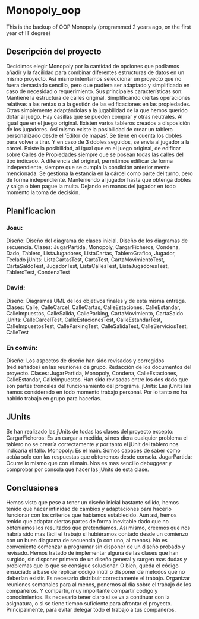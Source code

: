 # Monopoly_oop
This is the backup of OOP Monopoly (programmed 2 years ago, on the first year of IT degree)

## Descripción del proyecto

Decidimos elegir Monopoly por la cantidad de opciones que podíamos añadir y la facilidad para combinar diferentes estructuras de datos en un mismo proyecto. Así mismo intentamos seleccionar un proyecto que no fuera demasiado sencillo, pero que pudiera ser adaptado y simplificado en caso de necesidad o requerimiento. Sus principales características son:
	Mantiene la estructura de calles original. Simplificando ciertas operaciones relativas a las rentas o a la gestión de las edificaciones en las propiedades. Otras simplemente adaptándolas a la jugabilidad de la que hemos querido dotar al juego.
	Hay casillas que se pueden comprar y otras neutrales. Al igual que en el juego original.
	Existen varios tableros creados a disposición de los jugadores. Así mismo existe la posibilidad de crear un tablero personalizado desde el ‘Editor de mapas’.
	Se tiene en cuenta los dobles para volver a tirar. Y en caso de 3 dobles seguidos, se envía al jugador a la cárcel.
	Existe la posibilidad, al igual que en el juego original, de edificar sobre Calles de Propiedades siempre que se posean todas las calles del tipo indicado. A diferencia del original, permitimos edificar de forma independiente, siempre que se cumpla la condición anterior mente mencionada.
	Se gestiona la estancia en la cárcel como parte del turno, pero de forma independiente. Manteniendo al jugador hasta que obtenga dobles y salga o bien pague la multa. Dejando en manos del jugador en todo momento la toma de decisión.
  
  
## Planificacion
  
### Josu:

Diseño: Diseño del diagrama de clases inicial. Diseño de los diagramas de secuencia.
Clases: JugarPartida, Monopoly, CargarFicheros, Condena, Dado, Tablero, ListaJugadores, ListaCartas, TableroGrafico, Jugador, Teclado
jUnits: ListaCartasTest, CartaTest, CartaMovimientoTest, CartaSaldoTest, JugadorTest, ListaCallesTest, ListaJugadoresTest, TableroTest, CondenaTest

### David:
Diseño: Diagramas UML de los objetivos finales y de esta misma entrega.
Clases: Calle, CalleCarcel, CalleCartas, CalleEstaciones, CalleEstandar, CalleImpuestos, CalleSalida, CalleParking, CartaMovimiento, CartaSaldo
jUnits: CalleCarcelTest, CalleEstacionesTest, CalleEstandarTest, CalleImpuestosTest, CalleParkingTest, CalleSalidaTest, CalleServiciosTest, CalleTest

### En común:
Diseño: Los aspectos de diseño han sido revisados y corregidos (rediseñados) en las reuniones de grupo. Redacción de los documentos del proyecto.
Clases: JugarPartida, Monopoly, Condena, CalleEstaciones, CalleEstandar, CalleImpuestos. Han sido revisadas entre los dos dado que son partes troncales del funcionamiento del programa.
jUnits: Las jUnits las hemos considerado en todo momento trabajo personal. Por lo tanto no ha habido trabajo en grupo para hacerlas.
  
## JUnits
  
  Se han realizado las jUnits de todas las clases del proyecto excepto: 
CargarFicheros: Es un cargar a medida, si nos diera cualquier problema el tablero no se crearía correctamente y por tanto el jUnit del tablero nos indicaría el fallo.
Monopoly: Es el main. Somos capaces de saber como actúa solo con las respuestas que obtenemos desde consola.
JugarPartida: Ocurre lo mismo que con el main. Nos es mas sencillo debuggear y comprobar por consola que hacer las jUnits de esta clase.

## Conclusiones
Hemos visto que pese a tener un diseño inicial bastante sólido, hemos tenido que hacer infinidad de cambios y adaptaciones para hacerlo funcionar con los criterios que habíamos establecido. Aun así, hemos tenido que adaptar ciertas partes de forma inevitable dado que no obteníamos los resultados que pretendíamos. Así mismo, creemos que nos habría sido mas fácil el trabajo si hubiéramos contado desde un comienzo con un buen diagrama de secuencia (o con uno, al menos).
No es conveniente comenzar a programar sin disponer de un diseño probado y revisado. Hemos tratado de implementar alguna de las clases que han surgido, sin disponer primero de un diseño general y surgen mas dudas y problemas que lo que se consigue solucionar. O bien, queda el código ensuciado a base de replicar código inútil o disponer de métodos que no deberían existir.
Es necesario distribuir correctamente el trabajo. Organizar reuniones semanales para al menos, ponernos al día sobre el trabajo de los compañeros. Y compartir, muy importante compartir código y conocimientos.
Es necesario tener claro si se va a continuar con la asignatura, o si se tiene tiempo suficiente para afrontar el proyecto. Principalmente, para evitar delegar todo el trabajo a tus compañeros.

